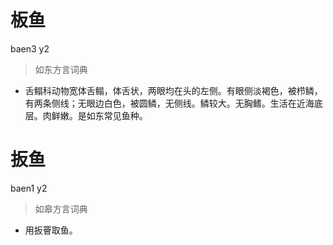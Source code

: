 # 板鱼
baen3 y2
> 如东方言词典
- 舌鳎科动物宽体舌鳎，体舌状，两眼均在头的左侧。有眼侧淡褐色，被栉鳞，有两条侧线；无眼边白色，被圆鳞，无侧线。鳞较大。无胸鳍。生活在近海底层。肉鲜嫩。是如东常见鱼种。

# 扳鱼
baen1 y2
> 如皋方言词典
- 用扳罾取鱼。

